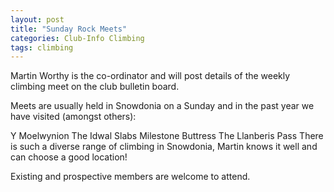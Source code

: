 ```yaml
---
layout: post
title: "Sunday Rock Meets"
categories: Club-Info Climbing
tags: climbing
---
```


Martin Worthy is the co-ordinator and will post details of the weekly climbing meet on the club bulletin board.

Meets are usually held in Snowdonia on a Sunday and in the past year we have visited (amongst others):

Y Moelwynion
The Idwal Slabs
Milestone Buttress
The Llanberis Pass
There is such a diverse range of climbing in Snowdonia, Martin knows it well and can choose a good location!

Existing and prospective members are welcome to attend.
